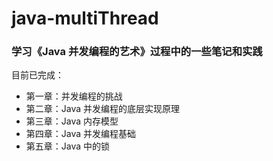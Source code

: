 # java-multiThread

### 学习《Java 并发编程的艺术》过程中的一些笔记和实践

目前已完成：

* 第一章：并发编程的挑战
* 第二章：Java 并发编程的底层实现原理
* 第三章：Java 内存模型
* 第四章：Java 并发编程基础
* 第五章：Java 中的锁

​	
